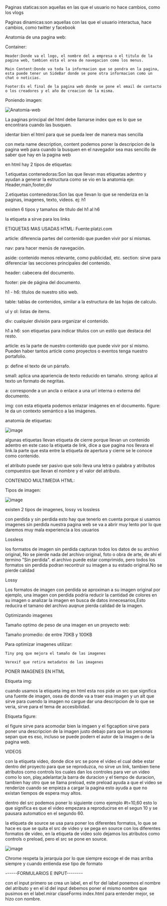 Paginas staticas:son aquellas en las que el usuario no hace cambios, como los vlogs

Paginas dinamicas:son aquellas con las que el usuario interactua, hace cambios, como twitter y facebook

Anatomia de una pagina web:

Container:

    Header:Donde va el logo, el nombre del a empresa o el titulo de la pagina web, tambien esta el area de navegacion como los menus.
    
    Main Content:Donde va toda la informacion que se pondra en la pagina, esta puede tener un SideBar donde se pone otra informacion como un chat o noticias.
    
    Footer:Es el final de la pagina web donde se pone el email de contacto o los creadores y el año de creacion de la misma.

Poniendo imagen:

![Anatomia-web](https://user-images.githubusercontent.com/101487602/159049844-e889270e-4638-4ed0-bf8c-2ad850082e8f.PNG)

La paginas principal del html debe llamarse index que es lo que se encontrara cuando las busquen.

identar bien el html para que se pueda leer de manera mas sencilla

con meta name description, content podemos poner la descripcion de la pagina web para cuando la busquen en el navegador sea mas sencillo de saber que hay en la pagina web

en html hay 2 tipos de etiquetas:

1.etiquetas contenedoras:Son las que llevan mas etiquetas adentro y ayudan a generar la estructura como se vio en la anatomia eje: Header,main,footer,div

2.etiquetas contenedoras:Son las que llevan lo que se renderiza en la paginas, imagenes, texto, videos. ej: h1

existen 6 tipos y tamaños de titulo del h1 al h6

la etiqueta a sirve para los links

ETIQUETAS MAS USADAS HTML:
Fuente:platzi.com

article: diferencia partes del contenido que pueden vivir por sí mismas.

nav: para hacer menús de navegación.

aside: contenido menos relevante, como publicidad, etc.
section: sirve para diferenciar las secciones principales del contenido.

header: cabecera del documento.

footer: pie de página del documento.

h1 - h6: títulos de nuestro sitio web.

table: tablas de contenidos, similar a la estructura de las hojas de calculo.

ul y ol: listas de items.

div: cualquier división para organizar el contenido.

h1 a h6: son etiquetas para indicar títulos con un estilo que destaca del resto.

article: es la parte de nuestro contenido que puede vivir por sí mismo. Pueden haber tantos artícle como proyectos o eventos tenga nuestro portafolio.

p: define el texto de un párrafo.

small: aplica una apariencia de texto reducido en tamaño.
strong: aplica al texto un formato de negritas.

a: corresponde a un ancla o enlace a una url interna o externa del documento.

img: con esta etiqueta podemos enlazar imágenes en el documento.
figure: le da un contexto semántico a las imágenes.

anatomia de etiquetas: 

![image](https://user-images.githubusercontent.com/101487602/159069392-ae4de200-d369-4126-bc03-0d3de1f75794.png)

algunas etiquetas llevan etiqueta de cierre porque llevan un contenido adentro en este caso la etiqueta de link, dice a que pagina nos llevara el link.la parte que esta entre la etiqueta de apertura y cierre se le conoce como contenido.

el atributo puede ser pasivo que solo lleva una letra o palabra y atributos compuestos que llevan el nombre y el valor del atributo.

CONTENIDO MULTIMEDIA HTML:

Tipos de imagen:

![image](https://user-images.githubusercontent.com/101487602/159071513-bd68758c-fe44-4382-b795-3368ea92252e.png)



existen 2 tipos de imagenes, lossy vs lossless

con perdida y sin perdida esto hay que tenerlo en cuenta porque si usamos imagenes sin perdida nuestra pagina web se va a abrir muy lento por lo que daremos muy mala experiencia a los usuarios

Lossless

los formatos de imagen sin perdida capturan todos los datos de su archivo original, No se pierde nada del archivo original, foto o obra de arte, de ahi el termino "Sin perdida". el archivo puede estar comprimido, pero todos los formatos sin perdida podran recontruir su imagen a su estado original.No se pierde calidad

Lossy

Los formatos de imagen con perdida se aproximan a su imagen original por ejemplo, una imagen con perdida podria reducir la cantidad de colores en su imagen o analizar la imagen en busca de datos innecesarios,Esto reducira el tamano del archivo auqnue pierda calidad de la imagen.


Optimizando imagenes

Tamaño optimo de peso de una imagen en un proyecto web:

Tamaño promedio: de entre 70KB y 100KB

Para optimizar imagenes utilizar:

    Tiny png que mejora el tamaño de las imagenes

    Verexif que retira metadatos de las imagenes

PONER IMAGENES EN HTML

Etiqueta img:

cuando usamos la etiqueta img en html esta nos pide un src que significa una fuente de imagen, osea de donde va a traer esa imagen y un alt que sirve para cuendo la imagen no cargue dar una descripcion de lo que se veria, sirve para el tema de accesibilidad.


Etiqueta figure:

el figure sirve para acomodar bien la imgaen y el figcaption sirve para poner una descripcion de la imagen justo debajo para que las personas sepan que es eso, incluso se puede podern el autor de la imagen o de la pagina web.

VIDEOS

con la etiqueta video, donde dice src se pone el video el cual debe estar dentro del proyecto para que se reproduzca, no sirve un link, tambien tiene atributos como controls los cuales dan los controles para ver un video como lo son, play,adelantar,la barra de duracion y el tiempo de duracion, tambien hay otro que se llama preload, este preload ayuda a que el video se renderize cuando se empieza a cargar la pagina esto ayuda a que no existan tiempos de espera muy altos.

dentro del src podemos poner lo siguiente como ejemplo #t=10,60 esto lo que significa es que el video empezara a reproducirse en el segun 10 y se pausara automatico en el segundo 60.

la etiqueta de source se usa para poner los diferentes formatos, lo que se hace es que se quita el src de video y se pega en source con los diferentes formatos de video, en la etiqueta de video solo dejamos los atributos como controls o preload, pero el src se pone en source.

![image](https://user-images.githubusercontent.com/101487602/159078171-d09ea88b-1683-4550-9e7f-18d980a21aa6.png)


Chrome respeta la jerarquia por lo que siempre escoge el de mas arriba siempre y cuando entienda ese tipo de formato

------FORMULARIOS E INPUT--------

con el input primero se crea un label, en el for del label ponemos el nombre del atributo y en el id del input debemos poner el mismo nombre que pusimos en el label.mirar claseForms index.html para entender mejor, se hizo con nombre.




